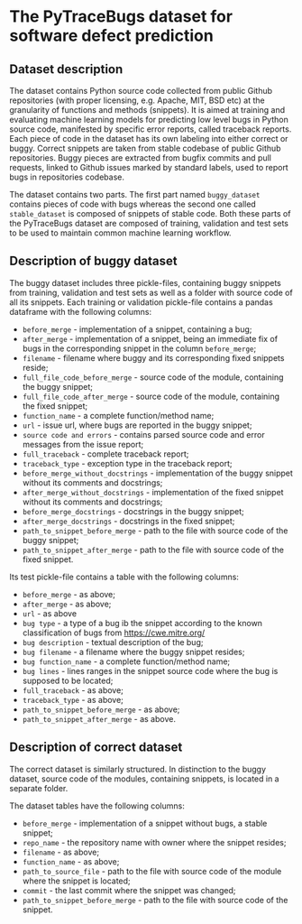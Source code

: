 # The PyTraceBugs dataset for software defect prediction

## Dataset description

The dataset contains Python source code collected from public Github repositories (with proper licensing, e.g. Apache, MIT, BSD etc) at the granularity of functions and methods (snippets).
It is aimed at training and evaluating machine learning models for predicting low level bugs in Python source code,
manifested by specific error reports, called traceback reports. Each piece of code in the dataset has its own labeling into either correct or buggy.
Correct snippets are taken from stable codebase of public Github repositories. Buggy pieces are extracted from bugfix commits and pull requests,
linked to Github issues marked by standard labels, used to report bugs in repositories codebase. 

The dataset contains two parts. The first part named `buggy_dataset` contains pieces of
code with bugs whereas the second one called `stable_dataset` is composed of snippets of stable code.
Both these parts of the PyTraceBugs dataset are composed of training, validation and test sets 
to be used to maintain common machine learning workflow.


## Description of buggy dataset

The buggy dataset includes three pickle-files, containing buggy snippets from training, validation and test sets as well as 
a folder with source code of all its snippets. Each training or validation pickle-file contains a pandas dataframe with the following columns:
* `before_merge` - implementation of a snippet, containing a bug;
* `after_merge` - implementation of a snippet, being an immediate fix of bugs in the corresponding snippet in the column `before_merge`;
* `filename` - filename where buggy and its corresponding fixed snippets reside;
* `full_file_code_before_merge` - source code of the module, containing the buggy snippet;
* `full_file_code_after_merge` - source code of the module, containing the fixed snippet;
* `function_name` - a complete function/method name;
* `url` - issue url, where bugs are reported in the buggy snippet;
* `source code and errors` - contains parsed source code and error messages from the issue report; 
* `full_traceback` - complete traceback report;
* `traceback_type` - exception type in the traceback report;
* `before_merge_without_docstrings` - implementation of the buggy snippet without its comments and docstrings;
* `after_merge_without_docstrings` - implementation of the fixed snippet without its comments and docstrings;
* `before_merge_docstrings` - docstrings in the buggy snippet;
* `after_merge_docstrings` - docstrings in the fixed snippet;
* `path_to_snippet_before_merge` - path to the file with source code of the buggy snippet; 
* `path_to_snippet_after_merge` - path to the file with source code of the fixed snippet.

Its test pickle-file contains a table with the following columns:
* `before_merge` - as above;
* `after_merge` - as above; 
* `url` - as above 
* `bug type` - a type of a bug ib the snippet according to the known classification of bugs from https://cwe.mitre.org/ 
* `bug description` - textual description of the bug;
* `bug filename` - a filename where the buggy snippet resides;
* `bug function_name` - a complete function/method name;
* `bug lines` - lines ranges in the snippet source code where the bug is supposed to be located;
* `full_traceback` - as above;
* `traceback_type` - as above;
* `path_to_snippet_before_merge` - as above;
* `path_to_snippet_after_merge` - as above.

## Description of correct dataset

The correct dataset is similarly structured. In distinction to the buggy dataset, source code of the modules, containing snippets, is located
in a separate folder.

The dataset tables have the following columns:
* `before_merge` - implementation of a snippet without bugs, a stable snippet;
* `repo_name` - the repository name with owner where the snippet resides;
* `filename` - as above; 
* `function_name` - as above;
* `path_to_source_file` - path to the file with source code of the module where the snippet is located; 
* `commit` - the last commit where the snippet was changed; 
* `path_to_snippet_before_merge` - path to the file with source code of the snippet.
